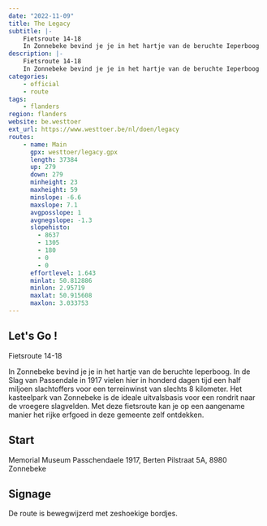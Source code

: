 ```yaml
---
date: "2022-11-09"
title: The Legacy
subtitle: |-
    Fietsroute 14-18
    In Zonnebeke bevind je je in het hartje van de beruchte Ieperboog
description: |-
    Fietsroute 14-18
    In Zonnebeke bevind je je in het hartje van de beruchte Ieperboog
categories:
    - official
    - route
tags:
    - flanders
region: flanders
website: be.westtoer
ext_url: https://www.westtoer.be/nl/doen/legacy
routes:
    - name: Main
      gpx: westtoer/legacy.gpx
      length: 37384
      up: 279
      down: 279
      minheight: 23
      maxheight: 59
      minslope: -6.6
      maxslope: 7.1
      avgposslope: 1
      avgnegslope: -1.3
      slopehisto:
        - 8637
        - 1305
        - 180
        - 0
        - 0
      effortlevel: 1.643
      minlat: 50.812886
      minlon: 2.95719
      maxlat: 50.915608
      maxlon: 3.033753
---
```


## Let's Go ! 

Fietsroute 14-18

In Zonnebeke bevind je je in het hartje van de beruchte Ieperboog. In de Slag van Passendale in 1917 vielen hier in honderd dagen tijd een half miljoen slachtoffers voor een terreinwinst van slechts 8 kilometer. Het kasteelpark van Zonnebeke is de ideale uitvalsbasis voor een rondrit naar de vroegere slagvelden. Met deze fietsroute kan je op een aangename manier het rijke erfgoed in deze gemeente zelf ontdekken.

## Start

Memorial Museum Passchendaele 1917, Berten Pilstraat 5A, 8980 Zonnebeke

## Signage

De route is bewegwijzerd met zeshoekige bordjes.

